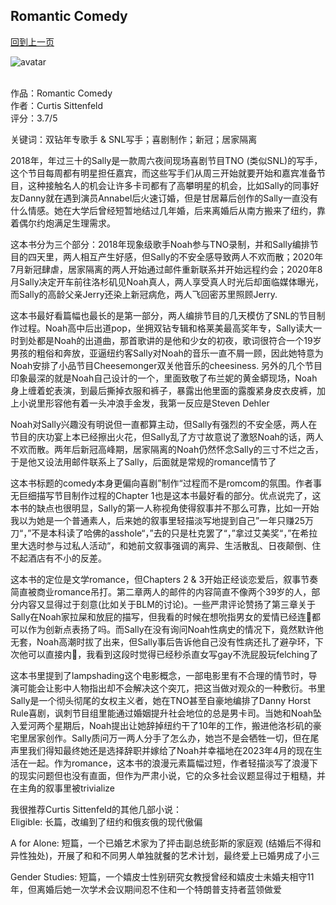 ## Romantic Comedy
[回到上一页](https://boheme13.github.io/Reviews/)  &nbsp;&nbsp;

![avatar](https://media.vanityfair.com/photos/57c04f40daec5e0d4f5d7cf7/master/w_1440,h_960,c_limit/t-britney-spears-2001-vma-snake.jpg)
<br>
<br>

作品：Romantic Comedy<br>
作者：Curtis Sittenfeld<br>
评分：3.7/5<br>

关键词：双钻年专歌手 & SNL写手；喜剧制作；新冠；居家隔离

2018年，年过三十的Sally是一款周六夜间现场喜剧节目TNO (类似SNL)的写手，这个节目每周都有明星担任嘉宾，而这些写手们从周三开始就要开始和嘉宾准备节目，这种接触名人的机会让许多卡司都有了高攀明星的机会，比如Sally的同事好友Danny就在遇到演员Annabel后火速订婚，但是甘居幕后创作的Sally一直没有什么情感。她在大学后曾经短暂地结过几年婚，后来离婚后从南方搬来了纽约，靠着偶尔约炮满足生理需求。

这本书分为三个部分：2018年现象级歌手Noah参与TNO录制，并和Sally编排节目的四天里，两人相互产生好感，但Sally的不安全感导致两人不欢而散；2020年7月新冠肆虐，居家隔离的两人开始通过邮件重新联系并开始远程约会；2020年8月Sally决定开车前往洛杉矶见Noah真人，两人享受真人时光后却面临媒体曝光，而Sally的高龄父亲Jerry还染上新冠病危，两人飞回密苏里照顾Jerry.

这本书最好看篇幅也最长的是第一部分，两人编排节目的几天模仿了SNL的节目制作过程。Noah高中后出道pop，坐拥双钻专辑和格莱美最高奖年专，Sally读大一时到处都是Noah的出道曲，那首歌讲的是他和少女的初夜，歌词很符合一个19岁男孩的粗俗和奔放，亚逼纽约客Sally对Noah的音乐一直不屑一顾，因此她特意为Noah安排了小品节目Cheesemonger双关他音乐的cheesiness. 另外的几个节目印象最深的就是Noah自己设计的一个，里面致敬了布兰妮的黄金蟒现场，Noah身上缠着蛇表演，到最后撕掉衣服和裤子，暴露出他里面的露腹紧身皮衣皮裤，加上小说里形容他有着一头冲浪手金发，我第一反应是Steven Dehler

Noah对Sally兴趣没有明说但一直都算主动，但Sally有强烈的不安全感，两人在节目的庆功宴上本已经擦出火花，但Sally乱了方寸故意说了激怒Noah的话，两人不欢而散。两年后新冠高峰期，居家隔离的Noah仍然怀念Sally的三寸不烂之舌，于是他又设法用邮件联系上了Sally，后面就是常规的romance情节了

这本书标题的comedy本身更偏向喜剧”制作“过程而不是romcom的氛围。作者事无巨细描写节目制作过程的Chapter 1也是这本书最好看的部分。优点说完了，这本书的缺点也很明显，Sally的第一人称视角使得叙事并不那么可靠，比如一开始我以为她是一个普通素人，后来她的叙事里轻描淡写地提到自己”一年只赚25万刀“，”不是本科读了哈佛的asshole“，”去的只是杜克罢了“，”拿过艾美奖“，”在希拉里大选时参与过私人活动“，和她前文叙事强调的离异、生活散乱、日夜颠倒、住不起酒店有不小的反差。

这本书的定位是文学romance，但Chapters 2 & 3开始正经谈恋爱后，叙事节奏简直被商业romance吊打。第二章两人的邮件的内容简直不像两个39岁的人，部分内容又显得过于刻意(比如关于BLM的讨论)。一些严肃评论赞扬了第三章关于Sally在Noah家拉屎和放屁的描写，但我看的时候在想吮指男女的爱情已经连💩都可以作为创新点表扬了吗。而Sally在没有询问Noah性病史的情况下，竟然默许他无套，Noah高潮时拔了出来，但Sally事后告诉他自己没有性病还扎了避孕环，下次他可以直接内🐍，我看到这段时觉得已经秒杀直女写gay不洗屁股玩felching了

这本书里提到了lampshading这个电影概念，一部电影里有不合理的情节时，导演可能会让影中人物指出却不会解决这个突兀，把这当做对观众的一种敷衍。书里Sally是一个彻头彻尾的女权主义者，她在TNO甚至自豪地编排了Danny Horst Rule喜剧，讽刺节目组里能通过婚姻提升社会地位的总是男卡司。当她和Noah坠入爱河两个星期后，Noah提出让她辞掉纽约干了10年的工作，搬进他洛杉矶的豪宅里居家创作。Sally质问万一两人分手了怎么办，她岂不是会牺牲一切，但在尾声里我们得知最终她还是选择辞职并嫁给了Noah并幸福地在2023年4月的现在生活在一起。作为romance，这本书的浪漫元素篇幅过短，作者轻描淡写了浪漫下的现实问题但也没有直面，但作为严肃小说，它的众多社会议题显得过于粗糙，并在主角的叙事里被trivialize

我很推荐Curtis Sittenfeld的其他几部小说：<br>
Eligible: 长篇，改编到了纽约和俄亥俄的现代傲偏

A for Alone: 短篇，一个已婚艺术家为了抨击副总统彭斯的家庭观 (结婚后不得和异性独处)，开展了和和不同男人单独就餐的艺术计划，最终爱上已婚男成了小三

Gender Studies: 短篇，一个嬉皮士性别研究女教授曾经和嬉皮士未婚夫相守11年，但离婚后她一次学术会议期间忍不住和一个特朗普支持者蓝领做爱